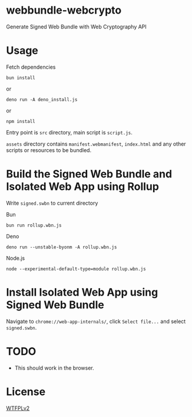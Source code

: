# webbundle-webcrypto
Generate Signed Web Bundle with Web Cryptography API

# Usage

Fetch dependencies

```
bun install
```

or 

```
deno run -A deno_install.js
```
or 

```
npm install
```

Entry point is `src` directory, main script is `script.js`.

`assets` directory contains `manifest.webmanifest`, `index.html` and any other scripts or resources to be bundled.

# Build the Signed Web Bundle and Isolated Web App using Rollup

Write `signed.swbn` to current directory


Bun
```
bun run rollup.wbn.js
```

Deno
```
deno run --unstable-byonm -A rollup.wbn.js
```

Node.js 
```
node --experimental-default-type=module rollup.wbn.js
```

# Install Isolated Web App using Signed Web Bundle

Navigate to `chrome://web-app-internals/`, click `Select file...` and select `signed.swbn`.

# TODO

- This should work in the browser.

# License
[WTFPLv2](http://www.wtfpl.net/about/)
